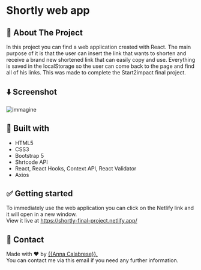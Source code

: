 
# Shortly web app

## :dart: About The Project ##
In this project you can find a web application created with React. 
The main purpose of it is that the user can insert the link that wants to shorten and receive a brand new shortened link that can easily copy and use. 
Everything is saved in the localStorage so the user can come back to the page and find all of his links.
This was made to complete the Start2impact final project.

## ⬇️ Screenshot
![immagine](https://user-images.githubusercontent.com/81150424/142917329-187a7e74-4451-404c-850b-815236b8e60a.png)


## :rocket: Built with ##
- HTML5
- CSS3
- Bootstrap 5
- Shrtcode API
- React, React Hooks, Context API, React Validator
- Axios


## :white_check_mark: Getting started ##
To immediately use the web application you can click on the Netlify link and it will open in a new window. <br>
View it live at <a href src="https://shortly-final-project.netlify.app/">https://shortly-final-project.netlify.app/</a>


## :memo: Contact ##

Made with :heart: by <a href="mailto:annacalabrese98@gmail.com" target="_blank">{{Anna Calabrese}}.</a> <br>
You can contact me via this email if you need any further information.
